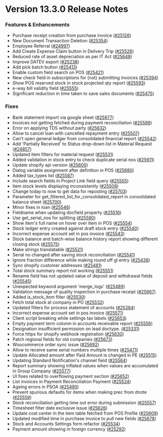 # Version 13.3.0 Release Notes

### Features & Enhancements

- Purchase receipt creation from purchase invoice ([#25126](https://github.com/frappe/psmnext/pull/25126))
- New Document Transaction Deletion ([#25354](https://github.com/frappe/psmnext/pull/25354))
- Employee Referral ([#24997](https://github.com/frappe/psmnext/pull/24997))
- Add Create Expense Claim button in Delivery Trip ([#25526](https://github.com/frappe/psmnext/pull/25526))
- Reduced rate of asset depreciation as per IT Act ([#25648](https://github.com/frappe/psmnext/pull/25648))
- Improve DATEV export ([#25238](https://github.com/frappe/psmnext/pull/25238))
- Add pick batch button ([#25413](https://github.com/frappe/psmnext/pull/25413))
- Enable custom field search on POS ([#25421](https://github.com/frappe/psmnext/pull/25421))
- New check field in subscriptions for (not) submitting invoices ([#25394](https://github.com/frappe/psmnext/pull/25394))
- Show POS reserved stock in stock projected qty report ([#25593](https://github.com/frappe/psmnext/pull/25593))
- e-way bill validity field ([#25555](https://github.com/frappe/psmnext/pull/25555))
- Significant reduction in time taken to save sales documents ([#25475](https://github.com/frappe/psmnext/pull/25475))

### Fixes

- Bank statement import via google sheet ([#25677](https://github.com/frappe/psmnext/pull/25677))
- Invoices not getting fetched during payment reconciliation ([#25598](https://github.com/frappe/psmnext/pull/25598))
- Error on applying TDS without party ([#25632](https://github.com/frappe/psmnext/pull/25632))
- Allow to cancel loan with cancelled repayment entry ([#25507](https://github.com/frappe/psmnext/pull/25507))
- Can't open general ledger from consolidated financial report ([#25542](https://github.com/frappe/psmnext/pull/25542))
- Add 'Partially Received' to Status drop-down list in Material Request ([#24857](https://github.com/frappe/psmnext/pull/24857))
- Updated item filters for material request ([#25531](https://github.com/frappe/psmnext/pull/25531))
- Added validation in stock entry to check duplicate serial nos ([#25611](https://github.com/frappe/psmnext/pull/25611))
- Update shopify api version ([#25600](https://github.com/frappe/psmnext/pull/25600))
- Dialog variable assignment after definition in POS ([#25680](https://github.com/frappe/psmnext/pull/25680))
- Added tax_types list ([#25587](https://github.com/frappe/psmnext/pull/25587))
- Include search fields in Project Link field query ([#25505](https://github.com/frappe/psmnext/pull/25505))
- Item stock levels displaying inconsistently ([#25506](https://github.com/frappe/psmnext/pull/25506))
- Change today to now to get data for reposting ([#25703](https://github.com/frappe/psmnext/pull/25703))
- Parameter for get_filtered_list_for_consolidated_report in consolidated balance sheet ([#25700](https://github.com/frappe/psmnext/pull/25700))
- Minor fixes in loan ([#25546](https://github.com/frappe/psmnext/pull/25546))
- Fieldname when updating docfield property ([#25516](https://github.com/frappe/psmnext/pull/25516))
- Use get_serial_nos for splitting ([#25590](https://github.com/frappe/psmnext/pull/25590))
- Show item's full name on hover over item in POS ([#25554](https://github.com/frappe/psmnext/pull/25554))
- Stock ledger entry created against draft stock entry ([#25540](https://github.com/frappe/psmnext/pull/25540))
- Incorrect expense account set in pos invoice ([#25543](https://github.com/frappe/psmnext/pull/25543))
- Stock balance and batch-wise balance history report showing different closing stock ([#25575](https://github.com/frappe/psmnext/pull/25575))
- Make strings translatable ([#25521](https://github.com/frappe/psmnext/pull/25521))
- Serial no changed after saving stock reconciliation ([#25541](https://github.com/frappe/psmnext/pull/25541))
- Ignore fraction difference while making round off gl entry ([#25438](https://github.com/frappe/psmnext/pull/25438))
- Sync shopify customer addresses ([#25481](https://github.com/frappe/psmnext/pull/25481))
- Total stock summary report not working ([#25551](https://github.com/frappe/psmnext/pull/25551))
- Rename field has not updated value of deposit and withdrawal fields ([#25545](https://github.com/frappe/psmnext/pull/25545))
- Unexpected keyword argument 'merge_logs' ([#25489](https://github.com/frappe/psmnext/pull/25489))
- Validation message of quality inspection in purchase receipt ([#25667](https://github.com/frappe/psmnext/pull/25667))
- Added is_stock_item filter ([#25530](https://github.com/frappe/psmnext/pull/25530))
- Fetch total stock at company in PO ([#25532](https://github.com/frappe/psmnext/pull/25532))
- Updated filters for process statement of accounts ([#25384](https://github.com/frappe/psmnext/pull/25384))
- Incorrect expense account set in pos invoice ([#25571](https://github.com/frappe/psmnext/pull/25571))
- Client script breaking while settings tax labels ([#25653](https://github.com/frappe/psmnext/pull/25653))
- Empty payment term column in accounts receivable report ([#25556](https://github.com/frappe/psmnext/pull/25556))
- Designation insufficient permission on lead doctype. ([#25331](https://github.com/frappe/psmnext/pull/25331))
- Force https for shopify webhook registration ([#25630](https://github.com/frappe/psmnext/pull/25630))
- Patch regional fields for old companies ([#25673](https://github.com/frappe/psmnext/pull/25673))
- Woocommerce order sync issue ([#25692](https://github.com/frappe/psmnext/pull/25692))
- Allow to receive same serial numbers multiple times ([#25471](https://github.com/frappe/psmnext/pull/25471))
- Update Allocated amount after Paid Amount is changed in PE ([#25515](https://github.com/frappe/psmnext/pull/25515))
- Updating Standard Notification's channel field ([#25564](https://github.com/frappe/psmnext/pull/25564))
- Report summary showing inflated values when values are accumulated in Group Company ([#25577](https://github.com/frappe/psmnext/pull/25577))
- UI fixes related to overflowing payment section ([#25652](https://github.com/frappe/psmnext/pull/25652))
- List invoices in Payment Reconciliation Payment ([#25524](https://github.com/frappe/psmnext/pull/25524))
- Ageing errors in PSOA ([#25490](https://github.com/frappe/psmnext/pull/25490))
- Prevent spurious defaults for items when making prec from dnote ([#25559](https://github.com/frappe/psmnext/pull/25559))
- Stock reconciliation getting time out error during submission ([#25557](https://github.com/frappe/psmnext/pull/25557))
- Timesheet filter date exclusive issue ([#25626](https://github.com/frappe/psmnext/pull/25626))
- Update cost center in the item table fetched from POS Profile ([#25609](https://github.com/frappe/psmnext/pull/25609))
- Updated modified time in purchase invoice to pull new fields ([#25678](https://github.com/frappe/psmnext/pull/25678))
- Stock and Accounts Settings form refactor ([#25534](https://github.com/frappe/psmnext/pull/25534))
- Payment amount showing in foreign currency ([#25292](https://github.com/frappe/psmnext/pull/25292))